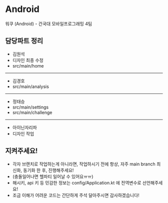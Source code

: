 # Android
워쿠 (Android) - 건국대 모바일프로그래밍 4팀


## 담당파트 정리

- 김원석
 - 디자인 최종 수정
 - src/main/home

------------

- 김경호
 - src/main/analysis 

------------

- 정태승
 - src/main/settings
 - src/main/challenge

------------

- 아이닌자리파
 - 디자인 작업

## 지켜주세요!
- 각자 브랜치로 작업하는게 아니라면, 작업하시기 전에 항상, 자주 main branch 최신화, 동기화 한 후, 진행해주세요! 
- (충돌일어나면 헬파티 일어날 수 있어요ㅠㅠ)
- 해시키, api 키 등 민감한 정보는 config/Application.kt 에 전역변수로 선언해주세요!
- 조금 이해가 어려운 코드는 간단하게 주석 달아주시면 감사하겠습니다!
